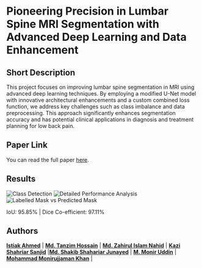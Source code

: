 # Pioneering Precision in Lumbar Spine MRI Segmentation with Advanced Deep Learning and Data Enhancement

## Short Description

This project focuses on improving lumbar spine segmentation in MRI using advanced deep learning techniques. By employing a modified U-Net model with innovative architectural enhancements and a custom combined loss function, we address key challenges such as class imbalance and data preprocessing. This approach significantly enhances segmentation accuracy and has potential clinical applications in diagnosis and treatment planning for low back pain.

## Paper Link

You can read the full paper [here](https://arxiv.org/abs/2409.06018).

## Results
![Class Detection](https://github.com/user-attachments/assets/0d96d9a1-93b9-4c11-ad47-822ea5ab0f86)
![Detailed Performance Analysis](https://github.com/user-attachments/assets/ae445d19-064c-4c2e-a489-f518a891fc06)
![Labelled Mask vs Predicted Mask](https://github.com/user-attachments/assets/3ee68f69-2f89-427e-94f6-c022073caba3)

IoU: 95.85% | 
Dice Co-efficient: 97.11%

## Authors


 [**Istiak Ahmed**](github.com/istiak769) | [**Md. Tanzim Hossain**](https://github.com/tanzimhossain) | [**Md. Zahirul Islam Nahid**](https://github.com/zahirul-islam) | [**Kazi Shahriar Sanjid**](https://github.com/shahriar-sanjid)
 |[**Md. Shakib Shahariar Junayed**](https://github.com/shakib-junayed) | [**M. Monir Uddin**](https://www.northsouth.edu/faculty-members/seps/mathematics-physics/dr.-mohammad-monir-uddin.html) | [**Mohammad Monirujjaman Khan**](https://scholar.google.ca/citations?user=Nw3kYSUAAAAJ&hl=en) |

